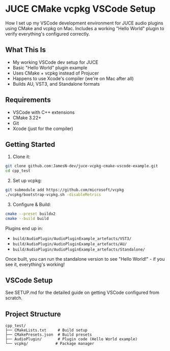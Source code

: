 # JUCE CMake vcpkg VSCode Setup
How I set up my VSCode development environment for JUCE audio plugins using CMake and vcpkg on Mac. Includes a working "Hello World" plugin to verify everything's configured correctly.

## What This Is
- My working VSCode dev setup for JUCE
- Basic "Hello World" plugin example
- Uses CMake + vcpkg instead of Projucer
- Happens to use Xcode's compiler (we're on Mac after all)
- Builds AU, VST3, and Standalone formats

## Requirements
- VSCode with C++ extensions
- CMake 3.22+
- Git
- Xcode (just for the compiler)

## Getting Started
1. Clone it:
```bash
git clone github.com:JamesN-dev/juce-vcpkg-cmake-vscode-example.git
cd cpp_test
```

2. Set up vcpkg:
```bash
git submodule add https://github.com/microsoft/vcpkg
./vcpkg/bootstrap-vcpkg.sh -disableMetrics
```

3. Configure & Build:
```bash
cmake --preset buildx2
cmake --build build
```

Plugins end up in:
- `build/AudioPlugin/AudioPluginExample_artefacts/VST3/`
- `build/AudioPlugin/AudioPluginExample_artefacts/AU/`
- `build/AudioPlugin/AudioPluginExample_artefacts/Standalone/`

Once built, you can run the standalone version to see "Hello World!" - if you see it, everything's working!

## VSCode Setup
See SETUP.md for the detailed guide on getting VSCode configured from scratch.

## Project Structure
```
cpp_test/
├── CMakeLists.txt     # Build setup
├── CMakePresets.json  # Build presets
├── AudioPlugin/       # Plugin code (Hello World example)
└── vcpkg/            # Package manager
```
